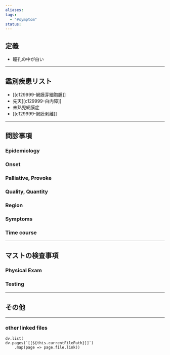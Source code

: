 ```yaml
---
aliases: 
tags:
  - "#symptom"
status:
---
```

## 定義
- 瞳孔の中が白い
---
## 鑑別疾患リスト
- [[c129999-網膜芽細胞腫]]
- 先天[[c129999-白内障]]
- 未熟児網膜症
- [[c129999-網膜剥離]]
---
## 問診事項
### Epidemiology
### Onset
### Palliative, Provoke
### Quality, Quantity
### Region
### Symptoms
### Time course
---
## マストの検査事項
### Physical Exam
### Testing
---
## その他
---
### other linked files
```dataviewjs
dv.list(
dv.pages(`[[${this.currentFilePath}]]`)
	.map(page => page.file.link))
```
